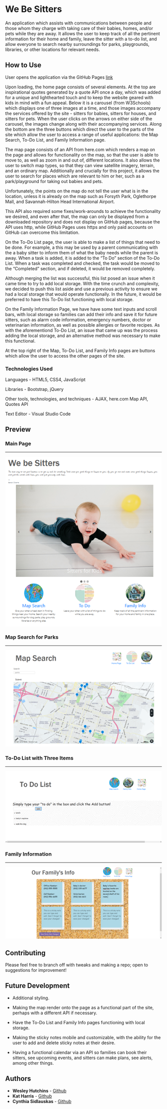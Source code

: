 # We Be Sitters

An application which assists with communications between people and those whom they charge with taking care of their babies, homes, and/or pets while they are away. It allows the user to keep track of all the pertinent information for their home and family, leave the sitter with a to-do list, and allow everyone to search nearby surroundings for parks, playgrounds, libraries, or other locations for relevant needs.


## How to Use

User opens the application via the GitHub Pages [link](https://wespres1990.github.io/We-Be-Sitters/)

Upon loading, the home page consists of several elements. At the top are inspirational quotes generated by a quote API once a day, which was added for a unique and lighthearted touch and to keep the website geared with kids in mind with a fun appeal. Below it is a carousel (from W3Schools) which displays one of three images at a time, and those images accompany the services offered by the site - sitters for babies, sitters for houses, and sitters for pets. When the user clicks on the arrows on either side of the carousel, the images change along with their accompanying services. Along the bottom are the three buttons which direct the user to the parts of the site which allow the user to access a range of useful applications: the Map Search, To-Do List, and Family Information page. 

The map page consists of an API from here.com which renders a map on the page and allows for functionality on the map, so that the user is able to move to, as well as zoom in and out of, different locations. It also allows the user to switch map types, so that they can view satellite imagery, terrain, and an ordinary map. Additionally and crucially for this project, it allows the user to search for places which are relevant to him or her, such as a park/playground for taking out babies and pets. 

Unfortunately, the points on the map do not tell the user what is in the location, unless it is already on the map such as Forsyth Park, Oglethorpe Mall, and Savannah-Hilton Head International Airport.

This API also required some fixes/work-arounds to achieve the functionality we desired, and even after that, the map can only be displayed from a downloaded repository and does not display on GitHub pages, because the API uses http, while GitHub Pages uses https and only paid accounts on GitHub can overcome this limitation.

On the To-Do List page, the user is able to make a list of things that need to be done. For example, a this may be used by a parent communicating with the a baby sitter to inform them of what the baby needs while the parent is away. When a task is added, it is added to the “To Do” section of the To-Do List. When a task was completed and checked, the task would be moved to the “Completed” section, and if deleted, it would be removed completely.

Although merging the list was successful, this list posed an issue when it came time to try to add local storage. With the time crunch and complexity, we decided to push this list aside and use a previous activity to ensure we had a local storage that would operate functionally. In the future, it would be preferred to have this To-Do list functioning with local storage.

On the Family Information Page, we have have some text inputs and scroll bars, with local storage so families can add their info and save it for future sitters, such as alarm code information, emergency numbers, doctor or
veterinarian information, as well as possible allergies or favorite recipes. As with the aforementiond To-Do List, an issue that came up was the process adding the local storage, and an alternative method was necessary to make this functional.

At the top right of the Map, To-Do List, and Family Info pages are buttons which allow the user to access the other pages of the site.


### Technologies Used

Languages - HTML5, CSS4, JavaScript

Libraries - Bootstrap, jQuery

Other tools, technologies, and techniques - AJAX, here.com Map API, Quotes API 

Text Editor - Visual Studio Code


## Preview

### Main Page
- - - -
<img src="screenshots/main-page.PNG"/>

### Map Search for Parks
- - - -
<img src="screenshots/map-search.PNG"/>

### To-Do List with Three Items
- - - -
<img src="screenshots/to-do-list.PNG"/>

### Family Information
- - - -
<img src="screenshots/family-info.PNG"/>


## Contributing

Please feel free to branch off with tweaks and making a repo; open to suggestions for improvement!


## Future Development

* Additional styling.

* Making the map render onto the page as a functional part of the site, perhaps with a different API if necessary.

* Have the To-Do List and Family Info pages functioning with local storage.

* Making the sticky notes mobile and customizable, with the ability for the user to add and delete sticky notes at their desire. 

* Having a functional calendar via an API so families can book their sitters, see upcoming events, and sitters can make plans, see alerts, among other things.


## Authors

* **Wesley Hutchins** - [Github](https://github.com/WesPres1990)
* **Kat Harris** - [Github](https://github.com/katophelix)
* **Cynthia Sidlauskas** - [Github](https://github.com/cynthiasidlauskas)